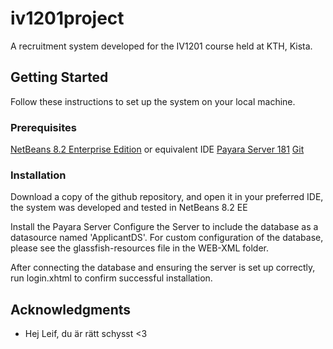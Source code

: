 # iv1201project

A recruitment system developed for the IV1201 course held at KTH, Kista.

## Getting Started
Follow these instructions to set up the system on your local machine.

### Prerequisites
[NetBeans 8.2 Enterprise Edition](https://netbeans.org/downloads/) or equivalent IDE
[Payara Server 181](https://www.payara.fish/downloads)
[Git](https://git-scm.com/downloads)




### Installation
Download a copy of the github repository, and open it in your preferred IDE,
the system was developed and tested in NetBeans 8.2 EE

Install the Payara Server
Configure the Server to include the database as a datasource named 'ApplicantDS'.
For custom configuration of the database, please see the glassfish-resources file 
in the WEB-XML folder.

After connecting the database and ensuring the server is set up correctly, 
run login.xhtml to confirm successful installation.

## Acknowledgments
* Hej Leif, du är rätt schysst <3
